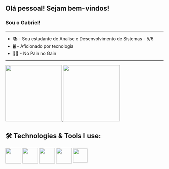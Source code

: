 ## Olá pessoal! Sejam bem-vindos!
### Sou o Gabriel!
---

* 📚 - Sou estudante de Analise e Desenvolvimento de Sistemas - 5/6
* 🖥️ - Aficionado por tecnologia
* 🏋️‍♂️ - No Pain no Gain
---

<div>
  <a href="https://github.com/Gabriel184">
    <img height="180em" src="https://github-readme-stats.vercel.app/api?username=Gabriel184&show_icons=true&theme=merko">
    <img height="180em" src="https://github-readme-stats.vercel.app/api/top-langs/?username=Gabriel184&layout=compact&theme=merko">
  </a>
</div>

## 🛠️ Technologies & Tools I use:

<div>
  <img heigth="50" width="50" align="center" src="https://cdn.jsdelivr.net/gh/devicons/devicon/icons/java/java-original-wordmark.svg" />
  <img heigth="50" width="50" align="center" src="https://cdn.jsdelivr.net/gh/devicons/devicon/icons/spring/spring-original-wordmark.svg" />          
  <img heigth="50" width="50" align="center" src="https://cdn.jsdelivr.net/gh/devicons/devicon/icons/html5/html5-original-wordmark.svg" />
  <img heigth="50" width="50" align="center" src="https://cdn.jsdelivr.net/gh/devicons/devicon/icons/css3/css3-original-wordmark.svg" />
  <img heigth="45" width="45" align="center" src="https://cdn.jsdelivr.net/gh/devicons/devicon/icons/javascript/javascript-original.svg" />        
</div>
